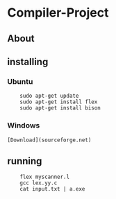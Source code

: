 # Compiler-Project

## About


## installing

### Ubuntu
```
    sudo apt-get update
    sudo apt-get install flex
    sudo apt-get install bison
```
### Windows
    [Download](sourceforge.net)
## running
```
    flex myscanner.l
    gcc lex.yy.c
    cat input.txt | a.exe
```